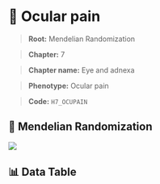 # 🧪 Ocular pain

> **Root:** Mendelian Randomization

> **Chapter:** 7  

> **Chapter name:** Eye and adnexa

> **Phenotype:** Ocular pain  

> **Code:** `H7_OCUPAIN`

## 🧬 Mendelian Randomization  

<img src="/MR/Figures/Forward/H7_OCUPAIN.png"/>

## 📊 Data Table

<CsvTableMRF src="/MR/Data/Forward/H7_OCUPAIN.csv"/>
